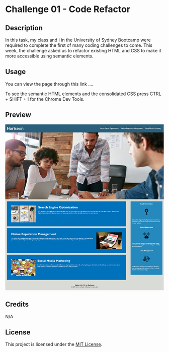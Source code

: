 # Challenge 01 - Code Refactor

## Description

In this task, my class and I in the University of Sydney Bootcamp were required to complete the first of many coding challenges to come. This week, the challenge asked us to refactor existing HTML and CSS to make it more accessible using semantic elements.

## Usage

You can view the page through this link .... 

To see the semantic HTML elements and the consolidated CSS press CTRL + SHIFT + I for the Chrome Dev Tools. 


## Preview
![A screenshot of the page taken in Google Chrome](./assets/images/challenge-pic.png)

## Credits

N/A

## License

This project is licensed under the [MIT License](./LICENSE).